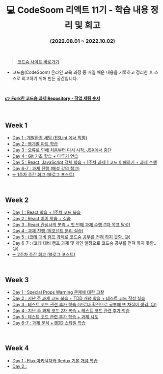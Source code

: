 <div align=center>

# 💻 CodeSoom 리엑트 11기 - 학습 내용 정리 및 회고

### (2022.08.01 ~ 2022.10.02)

</div>

<br/>

> <a href="https://www.codesoom.com/courses/1">코드숨 사이트 바로가기</a>

- 코드숨(CodeSoom) 온라인 교육 과정 중 매일 배운 내용을 기록하고 정리한 후 스스로 회고하기 위해 만든 공간입니다.

<br/>

<strong><a href="https://github.com/SangYoonLee1231/TIL/blob/main/CodeSoom/repository_setting.md">👉 Fork한 코드숨 과제 Repository - 작업 세팅 순서</a></strong>

<br/>

## Week 1

- <a href="https://github.com/SangYoonLee1231/TIL/blob/main/CodeSoom/Week%201/Day_1.md">Day 1 : 개발환경 세팅 (ESLint 에서 막힘)</a>
- <a href="https://github.com/SangYoonLee1231/TIL/blob/main/CodeSoom/Week%201/Day_2.md">Day 2 : 웹개발 파트 학습</a>
- <a href="https://github.com/SangYoonLee1231/TIL/blob/main/CodeSoom/Week%201/Day_3.md">Day 3 : 오류로 인해 처음부터 다시 시작, JSX에서 중단</a>
- <a href="https://github.com/SangYoonLee1231/TIL/blob/main/CodeSoom/Week%201/Day_4.md">Day 4 : Git 기초 학습 + 다루기 연습</a>
- <a href="https://github.com/SangYoonLee1231/TIL/blob/main/CodeSoom/Week%201/Day_5.md">Day 5 : React, JavaScript 객체 학습 + 1주차 과제 1 코드 이해하기 + 과제 수행</a>
- <a href="https://github.com/SangYoonLee1231/TIL/blob/main/CodeSoom/Week%201/Day_6-7.md">Day 6-7 : 과제 진행 (해설 강의 참고)</a>
- <a href="https://sylagape1231.tistory.com/48">✏ 1주차 주간 회고 (블로그 포스트)</a>

<br/>

## Week 2

- <a href="https://github.com/SangYoonLee1231/TIL/blob/main/CodeSoom/Week%202/Day_1.md">Day 1 : React 학습 + 1주차 코드 복습</a>
- <a href="https://github.com/SangYoonLee1231/TIL/blob/main/CodeSoom/Week%202/Day_2.md">Day 2 : React 이어 학습 + 실습</a>
- <a href="https://github.com/SangYoonLee1231/TIL/blob/main/CodeSoom/Week%202/Day_3.md">Day 3 : React 관심사의 분리 + 첫 번째 과제 수행 (1차 목표 달성)</a>
- <a href="https://github.com/SangYoonLee1231/TIL/blob/main/CodeSoom/Week%202/Day_4.md">Day 4 : 과제 진행 (컴포넌트 분리 실습)</a> 
- <a href="https://github.com/SangYoonLee1231/TIL/blob/main/CodeSoom/Week%202/Day_5.md">Day 5 : (코테 대비 캠프 과제로 코드숨 공부를 전혀 하지 못함..😥)</a>
- Day 6-7 : (코테 대비 캠프 과제 및 개인 일정으로 코드숨 공부를 전혀 하지 못함..😥)
- <a href="https://sylagape1231.tistory.com/49">✏ 2주차 주간 회고 (블로그 포스트)</a>

<br/>

## Week 3

- <a href="https://github.com/SangYoonLee1231/TIL/blob/main/CodeSoom/Week%203/Day_1.md">Day 1 : Special Props Warning 문제에 대한 고찰</a>
- <a href="https://github.com/SangYoonLee1231/TIL/blob/main/CodeSoom/Week%203/Day_2.md">Day 2 : 지난 주 과제 코드 복습 + TDD 개념 학습 + 테스트 코드 작성 실습</a>
- <a href="https://github.com/SangYoonLee1231/TIL/blob/main/CodeSoom/Week%203/Day_3.md">Day 3 : 테스트 코드 관련 추가 학습 (코로나 확진으로 공부에 또 차질이 생김..😥)</a>
- <a href="https://github.com/SangYoonLee1231/TIL/blob/main/CodeSoom/Week%203/Day_4.md">Day 4 : 지난 주 과제 코드 2차 복습 + 테스트 코드 관련 추가 학습</a>
- <a href="https://github.com/SangYoonLee1231/TIL/blob/main/CodeSoom/Week%203/Day_5.md">Day 5 : 테스트 코드 관련 추가 학습 + 과제 시도</a>
- <a href="https://github.com/SangYoonLee1231/TIL/blob/main/CodeSoom/Week%203/Day_6-7.md">Day 6-7 : 과제 분석 + BDD 스타일 학습</a>

<br/>

## Week 4

- <a href="https://github.com/SangYoonLee1231/TIL/blob/main/CodeSoom/Week%204/Day_1.md">Day 1 : Flux 아키텍처와 Redux 기본 개념 학습</a>
- <a href="https://github.com/SangYoonLee1231/TIL/blob/main/CodeSoom/Week%204/Day_2.md">Day 2 : </a>